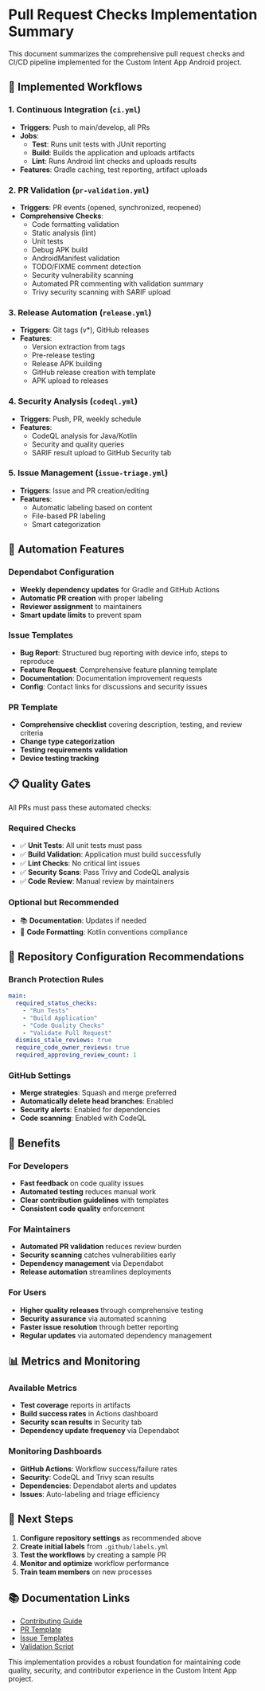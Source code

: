 # Pull Request Checks Implementation Summary

This document summarizes the comprehensive pull request checks and CI/CD pipeline implemented for the Custom Intent App Android project.

## 🔄 Implemented Workflows

### 1. Continuous Integration (`ci.yml`)
- **Triggers**: Push to main/develop, all PRs
- **Jobs**:
  - **Test**: Runs unit tests with JUnit reporting
  - **Build**: Builds the application and uploads artifacts
  - **Lint**: Runs Android lint checks and uploads results
- **Features**: Gradle caching, test reporting, artifact uploads

### 2. PR Validation (`pr-validation.yml`)
- **Triggers**: PR events (opened, synchronized, reopened)
- **Comprehensive Checks**:
  - Code formatting validation
  - Static analysis (lint)
  - Unit tests
  - Debug APK build
  - AndroidManifest validation
  - TODO/FIXME comment detection
  - Security vulnerability scanning
  - Automated PR commenting with validation summary
  - Trivy security scanning with SARIF upload

### 3. Release Automation (`release.yml`)
- **Triggers**: Git tags (v*), GitHub releases
- **Features**:
  - Version extraction from tags
  - Pre-release testing
  - Release APK building
  - GitHub release creation with template
  - APK upload to releases

### 4. Security Analysis (`codeql.yml`)
- **Triggers**: Push, PR, weekly schedule
- **Features**:
  - CodeQL analysis for Java/Kotlin
  - Security and quality queries
  - SARIF result upload to GitHub Security tab

### 5. Issue Management (`issue-triage.yml`)
- **Triggers**: Issue and PR creation/editing
- **Features**:
  - Automatic labeling based on content
  - File-based PR labeling
  - Smart categorization

## 🤖 Automation Features

### Dependabot Configuration
- **Weekly dependency updates** for Gradle and GitHub Actions
- **Automatic PR creation** with proper labeling
- **Reviewer assignment** to maintainers
- **Smart update limits** to prevent spam

### Issue Templates
- **Bug Report**: Structured bug reporting with device info, steps to reproduce
- **Feature Request**: Comprehensive feature planning template
- **Documentation**: Documentation improvement requests
- **Config**: Contact links for discussions and security issues

### PR Template
- **Comprehensive checklist** covering description, testing, and review criteria
- **Change type categorization**
- **Testing requirements validation**
- **Device testing tracking**

## 📋 Quality Gates

All PRs must pass these automated checks:

### Required Checks
- ✅ **Unit Tests**: All unit tests must pass
- ✅ **Build Validation**: Application must build successfully
- ✅ **Lint Checks**: No critical lint issues
- ✅ **Security Scans**: Pass Trivy and CodeQL analysis
- ✅ **Code Review**: Manual review by maintainers

### Optional but Recommended
- 📚 **Documentation**: Updates if needed
- 🎨 **Code Formatting**: Kotlin conventions compliance

## 🔧 Repository Configuration Recommendations

### Branch Protection Rules
```yaml
main:
  required_status_checks:
    - "Run Tests"
    - "Build Application" 
    - "Code Quality Checks"
    - "Validate Pull Request"
  dismiss_stale_reviews: true
  require_code_owner_reviews: true
  required_approving_review_count: 1
```

### GitHub Settings
- **Merge strategies**: Squash and merge preferred
- **Automatically delete head branches**: Enabled
- **Security alerts**: Enabled for dependencies
- **Code scanning**: Enabled with CodeQL

## 🎯 Benefits

### For Developers
- **Fast feedback** on code quality issues
- **Automated testing** reduces manual work
- **Clear contribution guidelines** with templates
- **Consistent code quality** enforcement

### For Maintainers
- **Automated PR validation** reduces review burden
- **Security scanning** catches vulnerabilities early
- **Dependency management** via Dependabot
- **Release automation** streamlines deployments

### For Users
- **Higher quality releases** through comprehensive testing
- **Security assurance** via automated scanning
- **Faster issue resolution** through better reporting
- **Regular updates** via automated dependency management

## 📊 Metrics and Monitoring

### Available Metrics
- **Test coverage** reports in artifacts
- **Build success rates** in Actions dashboard
- **Security scan results** in Security tab
- **Dependency update frequency** via Dependabot

### Monitoring Dashboards
- **GitHub Actions**: Workflow success/failure rates
- **Security**: CodeQL and Trivy scan results
- **Dependencies**: Dependabot alerts and updates
- **Issues**: Auto-labeling and triage efficiency

## 🚀 Next Steps

1. **Configure repository settings** as recommended above
2. **Create initial labels** from `.github/labels.yml`
3. **Test the workflows** by creating a sample PR
4. **Monitor and optimize** workflow performance
5. **Train team members** on new processes

## 📚 Documentation Links

- [Contributing Guide](.github/CONTRIBUTING.md)
- [PR Template](.github/pull_request_template.md)
- [Issue Templates](.github/ISSUE_TEMPLATE/)
- [Validation Script](scripts/validate-ci.sh)

This implementation provides a robust foundation for maintaining code quality, security, and contributor experience in the Custom Intent App project.